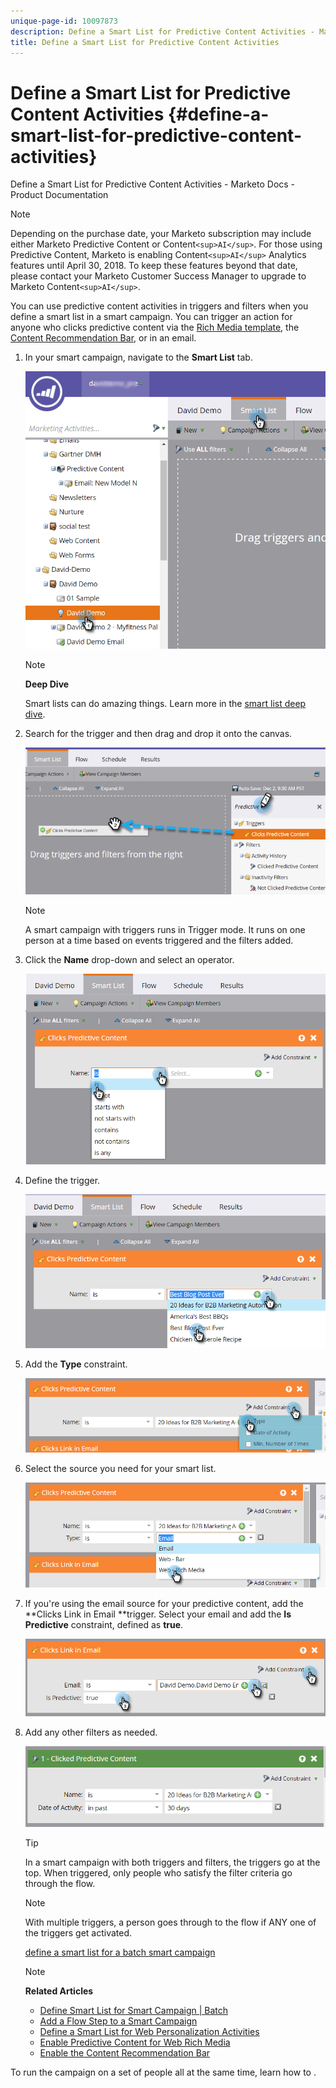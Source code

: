 ```yaml
---
unique-page-id: 10097873
description: Define a Smart List for Predictive Content Activities - Marketo Docs - Product Documentation
title: Define a Smart List for Predictive Content Activities
---
```


# Define a Smart List for Predictive Content Activities {#define-a-smart-list-for-predictive-content-activities}

Define a Smart List for Predictive Content Activities - Marketo Docs - Product Documentation

>[!NOTE]
>
>Depending on the purchase date, your Marketo subscription may include either Marketo Predictive Content or Content`<sup>AI</sup>`. For those using Predictive Content, Marketo is enabling Content`<sup>AI</sup>` Analytics features until April 30, 2018. To keep these features beyond that date, please contact your Marketo Customer Success Manager to upgrade to Marketo Content`<sup>AI</sup>`.

You can use predictive content activities in triggers and filters when you define a smart list in a smart campaign. You can trigger an action for anyone who clicks predictive content via the [Rich Media template](enabling-predictive-content/enable-predictive-content-for-web-rich-media.md), the [Content Recommendation Bar](enabling-predictive-content/enable-the-content-recommendation-bar.md), or in an email.

1. In your smart campaign, navigate to the **Smart List** tab.

   ![](assets/smart-list-1.png)

   >[!NOTE]
   >
   >**Deep Dive**
   >
   >
   >Smart lists can do amazing things. Learn more in the [smart list deep dive](../../../welcome-to-marketo-docs/product-docs/core-marketo-concepts/smart-campaigns/understanding-smart-campaigns.md).

1. Search for the trigger and then drag and drop it onto the canvas.

   ![](assets/smart-list-drag-trigger-hands.png)

   >[!NOTE]
   >
   >A smart campaign with triggers runs in Trigger mode. It runs on one person at a time based on events triggered and the filters added.

1. Click the **Name** drop-down and select an operator.

   ![](assets/smart-list-dropdown-hands.png)

1. Define the trigger.

   ![](assets/smart-lislt-select-content-hands.png)

1. Add the **Type** constraint.

   ![](assets/clicks-predictive-content-add-constraint-hands.png)

1. Select the source you need for your smart list.

   ![](assets/pc-add-constraint.png)

1. If you're using the email source for your predictive content, add the **Clicks Link in Email **trigger. Select your email and add the **Is Predictive** constraint, defined as **true**.

   ![](assets/clicks-link-in-email-trigger-hands.png)

1. Add any other filters as needed.

   ![](assets/clicked-predictive-content-filter.png)

   >[!TIP]
   >
   >In a smart campaign with both triggers and filters, the triggers go at the top. When triggered, only people who satisfy the filter criteria go through the flow.

   >[!NOTE]
   >
   >With multiple triggers, a person goes through to the flow if ANY one of the triggers get activated.

   [define a smart list for a batch smart campaign](../../../welcome-to-marketo-docs/product-docs/core-marketo-concepts/smart-campaigns/creating-a-smart-campaign/define-smart-list-for-smart-campaign-|-batch.md)

   >[!NOTE]
   >
   >**Related Articles**
   >
   >    
   >    
   >    * [Define Smart List for Smart Campaign | Batch](../../../welcome-to-marketo-docs/product-docs/core-marketo-concepts/smart-campaigns/creating-a-smart-campaign/define-smart-list-for-smart-campaign-|-batch.md)
   >    * [Add a Flow Step to a Smart Campaign](../../../welcome-to-marketo-docs/product-docs/core-marketo-concepts/smart-campaigns/flow-actions/add-a-flow-step-to-a-smart-campaign.md)
   >    * [Define a Smart List for Web Personalization Activities](../../../welcome-to-marketo-docs/product-docs/web-personalization/working-with-web-campaigns/define-a-smart-list-for-web-personalization-activities.md)
   >    * [Enable Predictive Content for Web Rich Media](enabling-predictive-content/enable-predictive-content-for-web-rich-media.md)
   >    * [Enable the Content Recommendation Bar](enabling-predictive-content/enable-the-content-recommendation-bar.md)
   >    
   >

To run the campaign on a set of people all at the same time, learn how to . 
